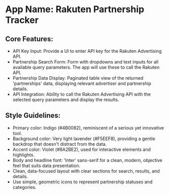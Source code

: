 # **App Name**: Rakuten Partnership Tracker

## Core Features:

- API Key Input: Provide a UI to enter API key for the Rakuten Advertising API.
- Partnership Search Form: Form with dropdowns and text inputs for all available query parameters. The app will use these to call the Rakuten API.
- Partnership Data Display: Paginated table view of the returned 'partnerships' data, displaying relevant advertiser and partnership details.
- API Integration: Ability to call the Rakuten Advertising API with the selected query parameters and display the results.

## Style Guidelines:

- Primary color: Indigo (#4B0082), reminiscent of a serious yet innovative tool.
- Background color: Very light lavender (#F5EEF8), providing a gentle backdrop that doesn't distract from the data.
- Accent color: Violet (#8A2BE2), used for interactive elements and highlights.
- Body and headline font: 'Inter' sans-serif for a clean, modern, objective feel that suits data presentation.
- Clean, data-focused layout with clear sections for search, results, and details.
- Use simple, geometric icons to represent partnership statuses and categories.